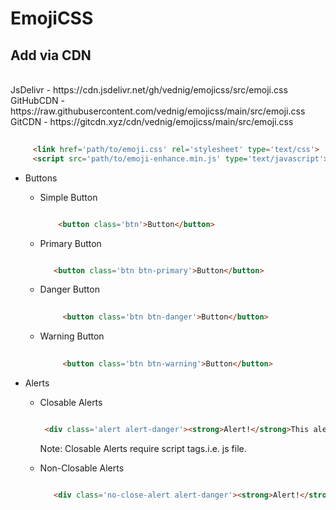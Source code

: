 # EmojiCSS
## Add via CDN
<br />
JsDelivr - https://cdn.jsdelivr.net/gh/vednig/emojicss/src/emoji.css <br/>
GitHubCDN - https://raw.githubusercontent.com/vednig/emojicss/main/src/emoji.css <br/>
GitCDN - https://gitcdn.xyz/cdn/vednig/emojicss/main/src/emoji.css <br/>

 ```html
  
      <link href='path/to/emoji.css' rel='stylesheet' type='text/css'>  
      <script src='path/to/emoji-enhance.min.js' type='text/javascript'>
```
<ul>
  <li>Buttons</li>
  <ul>
    <li>Simple Button</li>
    
  ```html
  
      <button class='btn'>Button</button>  
```

  <li>Primary Button</li>
  
  
   ```html
  
      <button class='btn btn-primary'>Button</button>  
```

<li>Danger Button</li>


 ```html
  
      <button class='btn btn-danger'>Button</button>  
```


<li>Warning Button</li>


 ```html
  
      <button class='btn btn-warning'>Button</button>  
```

  </ul>
  <li>Alerts</li>
  <ul>
  <li>Closable Alerts</li>
  
   ```html
  
    <div class='alert alert-danger'><strong>Alert!</strong>This alert is dangerous.</button>  

```
Note: Closable Alerts require script tags.i.e. js file.
  <li>Non-Closable Alerts</li>
  
   ```html
  
      <div class='no-close-alert alert-danger'><strong>Alert!</strong>This alert is very dangerous.</div>  
```

  </ul>
  
</ul>
